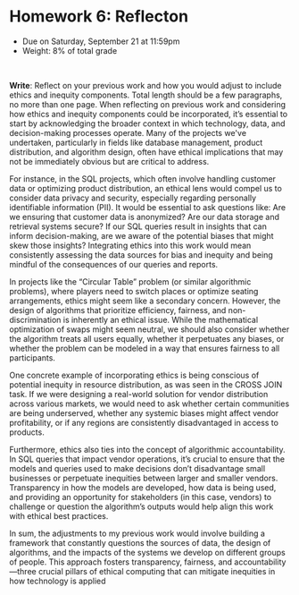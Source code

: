 # Homework 6: Reflecton

- Due on Saturday, September 21 at 11:59pm
- Weight: 8% of total grade

<br>

**Write**: Reflect on your previous work and how you would adjust to include ethics and inequity components. Total length should be a few paragraphs, no more than one page.
When reflecting on previous work and considering how ethics and inequity components could be incorporated, it’s essential to start by acknowledging the broader context in which technology, data, and decision-making processes operate. Many of the projects we've undertaken, particularly in fields like database management, product distribution, and algorithm design, often have ethical implications that may not be immediately obvious but are critical to address.

For instance, in the SQL projects, which often involve handling customer data or optimizing product distribution, an ethical lens would compel us to consider data privacy and security, especially regarding personally identifiable information (PII). It would be essential to ask questions like: Are we ensuring that customer data is anonymized? Are our data storage and retrieval systems secure? If our SQL queries result in insights that can inform decision-making, are we aware of the potential biases that might skew those insights? Integrating ethics into this work would mean consistently assessing the data sources for bias and inequity and being mindful of the consequences of our queries and reports.

In projects like the “Circular Table” problem (or similar algorithmic problems), where players need to switch places or optimize seating arrangements, ethics might seem like a secondary concern. However, the design of algorithms that prioritize efficiency, fairness, and non-discrimination is inherently an ethical issue. While the mathematical optimization of swaps might seem neutral, we should also consider whether the algorithm treats all users equally, whether it perpetuates any biases, or whether the problem can be modeled in a way that ensures fairness to all participants.

One concrete example of incorporating ethics is being conscious of potential inequity in resource distribution, as was seen in the CROSS JOIN task. If we were designing a real-world solution for vendor distribution across various markets, we would need to ask whether certain communities are being underserved, whether any systemic biases might affect vendor profitability, or if any regions are consistently disadvantaged in access to products.

Furthermore, ethics also ties into the concept of algorithmic accountability. In SQL queries that impact vendor operations, it’s crucial to ensure that the models and queries used to make decisions don’t disadvantage small businesses or perpetuate inequities between larger and smaller vendors. Transparency in how the models are developed, how data is being used, and providing an opportunity for stakeholders (in this case, vendors) to challenge or question the algorithm’s outputs would help align this work with ethical best practices.

In sum, the adjustments to my previous work would involve building a framework that constantly questions the sources of data, the design of algorithms, and the impacts of the systems we develop on different groups of people. This approach fosters transparency, fairness, and accountability—three crucial pillars of ethical computing that can mitigate inequities in how technology is applied
